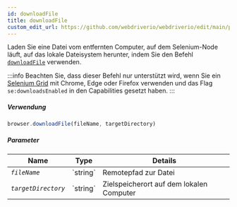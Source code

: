 ```yaml
---
id: downloadFile
title: downloadFile
custom_edit_url: https://github.com/webdriverio/webdriverio/edit/main/packages/webdriverio/src/commands/browser/downloadFile.ts
---
```


Laden Sie eine Datei vom entfernten Computer, auf dem Selenium-Node läuft, auf das lokale Dateisystem herunter, indem Sie den Befehl [`downloadFile`](https://webdriver.io/docs/api/selenium#downloadFile) verwenden.

:::info
Beachten Sie, dass dieser Befehl nur unterstützt wird, wenn Sie ein
[Selenium Grid](https://www.selenium.dev/documentation/en/grid/) mit Chrome, Edge oder Firefox verwenden
und das Flag `se:downloadsEnabled` in den Capabilities gesetzt haben.
:::

##### Verwendung

```js
browser.downloadFile(fileName, targetDirectory)
```

##### Parameter

<table>
  <thead>
    <tr>
      <th>Name</th><th>Type</th><th>Details</th>
    </tr>
  </thead>
  <tbody>
    <tr>
      <td><code><var>fileName</var></code></td>
      <td>`string`</td>
      <td>Remotepfad zur Datei</td>
    </tr>
    <tr>
      <td><code><var>targetDirectory</var></code></td>
      <td>`string`</td>
      <td>Zielspeicherort auf dem lokalen Computer</td>
    </tr>
  </tbody>
</table>
